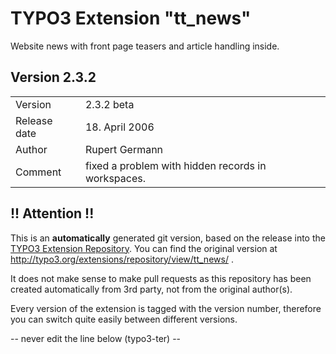 # TYPO3 Extension "tt_news"
Website news with front page teasers and article handling inside.

## Version 2.3.2




<table>
	<tr><td>Version</td><td>2.3.2 beta</td></tr>
	<tr><td>Release date</td><td>18. April 2006</td></tr>
	<tr><td>Author</td><td>Rupert Germann</td></tr>
	<tr><td>Comment</td><td>fixed a problem with hidden records in workspaces.</td></tr>
</table>

## !! Attention !!
This is an **automatically** generated git version, based on the release into the [TYPO3 Extension Repository](http://www.typo3.org/extensions/).
You can find the original version at http://typo3.org/extensions/repository/view/tt_news/ .

It does not make sense to make pull requests as this repository has been created automatically from 3rd party, not from the original author(s).

Every version of the extension is tagged with the version number, therefore you can switch quite easily between different versions.


-- never edit the line below (typo3-ter) --